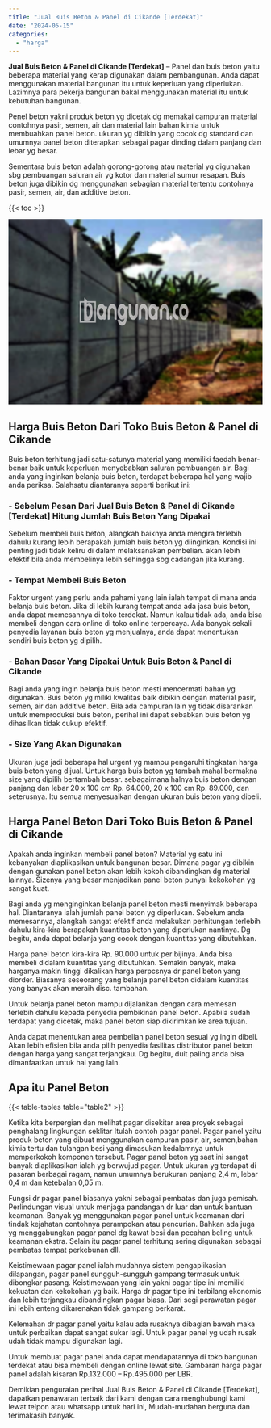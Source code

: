 ```yaml
---
title: "Jual Buis Beton & Panel di Cikande [Terdekat]"
date: "2024-05-15"
categories: 
  - "harga"
---
```


**Jual Buis Beton & Panel di Cikande \[Terdekat\]** – Panel dan buis beton yaitu beberapa material yang kerap digunakan dalam pembangunan. Anda dapat menggunakan material bangunan itu untuk keperluan yang diperlukan. Lazimnya para pekerja bangunan bakal menggunakan material itu untuk kebutuhan bangunan.

Penel beton yakni produk beton yg dicetak dg memakai campuran material contohnya pasir, semen, air dan material lain bahan kimia untuk membuahkan panel beton. ukuran yg dibikin yang cocok dg standard dan umumnya panel beton diterapkan sebagai pagar dinding dalam panjang dan lebar yg besar.

Sementara buis beton adalah gorong-gorong atau material yg digunakan sbg pembuangan saluran air yg kotor dan material sumur resapan. Buis beton juga dibikin dg menggunakan sebagian material tertentu contohnya pasir, semen, air, dan additive beton.

{{< toc >}}

![Jual Buis Beton & Panel di Cikande [Terdekat]](/images/jual-panel-buis-beton-murah-04.png)

## Harga Buis Beton Dari Toko Buis Beton & Panel di Cikande

Buis beton terhitung jadi satu-satunya material yang memiliki faedah benar-benar baik untuk keperluan menyebabkan saluran pembuangan air. Bagi anda yang inginkan belanja buis beton, terdapat beberapa hal yang wajib anda periksa. Salahsatu diantaranya seperti berikut ini:

### \- Sebelum Pesan Dari Jual Buis Beton & Panel di Cikande \[Terdekat\] Hitung Jumlah Buis Beton Yang Dipakai

Sebelum membeli buis beton, alangkah baiknya anda mengira terlebih dahulu kurang lebih berapakah jumlah buis beton yg diinginkan. Kondisi ini penting jadi tidak keliru di dalam melaksanakan pembelian. akan lebih efektif bila anda membelinya lebih sehingga sbg cadangan jika kurang.

### \- Tempat Membeli Buis Beton

Faktor urgent yang perlu anda pahami yang lain ialah tempat di mana anda belanja buis beton. Jika di lebih kurang tempat anda ada jasa buis beton, anda dapat memesannya di toko terdekat. Namun kalau tidak ada, anda bisa membeli dengan cara online di toko online terpercaya. Ada banyak sekali penyedia layanan buis beton yg menjualnya, anda dapat menentukan sendiri buis beton yg dipilih.

### \- Bahan Dasar Yang Dipakai Untuk Buis Beton & Panel di Cikande

Bagi anda yang ingin belanja buis beton mesti mencermati bahan yg digunakan. Buis beton yg miliki kwalitas baik dibikin dengan material pasir, semen, air dan additive beton. Bila ada campuran lain yg tidak disarankan untuk memproduksi buis beton, perihal ini dapat sebabkan buis beton yg dihasilkan tidak cukup efektif.

### \- Size Yang Akan Digunakan

Ukuran juga jadi beberapa hal urgent yg mampu pengaruhi tingkatan harga buis beton yang dijual. Untuk harga buis beton yg tambah mahal bermakna size yang dipilih bertambah besar. sebagaimana halnya buis beton dengan panjang dan lebar 20 x 100 cm Rp. 64.000, 20 x 100 cm Rp. 89.000, dan seterusnya. Itu semua menyesuaikan dengan ukuran buis beton yang dibeli.

## Harga Panel Beton Dari Toko Buis Beton & Panel di Cikande

Apakah anda inginkan membeli panel beton? Material yg satu ini kebanyakan diaplikasikan untuk bangunan besar. Dimana pagar yg dibikin dengan gunakan panel beton akan lebih kokoh dibandingkan dg material lainnya. Sizenya yang besar menjadikan panel beton punyai kekokohan yg sangat kuat.

Bagi anda yg menginginkan belanja panel beton mesti menyimak beberapa hal. Diantaranya ialah jumlah panel beton yg diperlukan. Sebelum anda memesannya, alangkah sangat efektif anda melakukan perhitungan terlebih dahulu kira-kira berapakah kuantitas beton yang diperlukan nantinya. Dg begitu, anda dapat belanja yang cocok dengan kuantitas yang dibutuhkan.

Harga panel beton kira-kira Rp. 90.000 untuk per bijinya. Anda bisa membeli didalam kuantitas yang dibutuhkan. Semakin banyak, maka harganya makin tinggi dikalikan harga perpcsnya dr panel beton yang diorder. Biasanya seseorang yang belanja panel beton didalam kuantitas yang banyak akan meraih disc. tambahan.

Untuk belanja panel beton mampu dijalankan dengan cara memesan terlebih dahulu kepada penyedia pembikinan panel beton. Apabila sudah terdapat yang dicetak, maka panel beton siap dikirimkan ke area tujuan.

Anda dapat menentukan area pembelian panel beton sesuai yg ingin dibeli. Akan lebih efisien bila anda pilih penyedia fasilitas distributor panel beton dengan harga yang sangat terjangkau. Dg begitu, duit paling anda bisa dimanfaatkan untuk hal yang lain.

## Apa itu Panel Beton

{{< table-tables table="table2" >}}

Ketika kita berpergian dan melihat pagar disekitar area proyek sebagai penghalang lingkungan seklitar Itulah contoh pagar panel. Pagar panel yaitu produk beton yang dibuat menggunakan campuran pasir, air, semen,bahan kimia tertu dan tulangan besi yang dimasukan kedalamnya untuk memperkokoh komponen tersebut. Pagar panel beton yg saat ini sangat banyak diaplikasikan ialah yg berwujud pagar. Untuk ukuran yg terdapat di pasaran berbagai ragam, namun umumnya berukuran panjang 2,4 m, lebar 0,4 m dan ketebalan 0,05 m.

Fungsi dr pagar panel biasanya yakni sebagai pembatas dan juga pemisah. Perlindungan visual untuk menjaga pandangan dr luar dan untuk bantuan keamanan. Banyak yg menggunakan pagar panel untuk keamanan dari tindak kejahatan contohnya perampokan atau pencurian. Bahkan ada juga yg menggabungkan pagar panel dg kawat besi dan pecahan beling untuk keamanan ekstra. Selain itu pagar panel terhitung sering digunakan sebagai pembatas tempat perkebunan dll.

Keistimewaan pagar panel ialah mudahnya sistem pengaplikasian dilapangan, pagar panel sungguh-sungguh gampang termasuk untuk dibongkar pasang. Keistimewaan yang lain yakni pagar tipe ini memiliki kekuatan dan kekokohan yg baik. Harga dr pagar tipe ini terbilang ekonomis dan lebih terjangkau dibandingkan pagar biasa. Dari segi perawatan pagar ini lebih enteng dikarenakan tidak gampang berkarat.

Kelemahan dr pagar panel yaitu kalau ada rusaknya dibagian bawah maka untuk perbaikan dapat sangat sukar lagi. Untuk pagar panel yg udah rusak udah tidak mampu digunakan lagi.

Untuk membuat pagar panel anda dapat mendapatannya di toko bangunan terdekat atau bisa membeli dengan online lewat site. Gambaran harga pagar panel adalah kisaran Rp.132.000 – Rp.495.000 per LBR.

Demikian penguraian perihal Jual Buis Beton & Panel di Cikande \[Terdekat\], dapatkan penawaran terbaik dari kami dengan cara menghubungi kami lewat telpon atau whatsapp untuk hari ini, Mudah-mudahan berguna dan terimakasih banyak.
